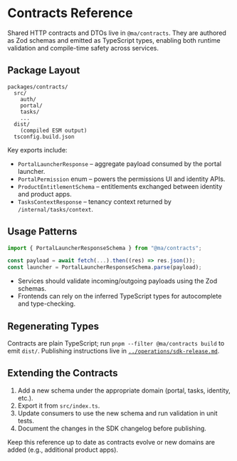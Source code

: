 # Contracts Reference

Shared HTTP contracts and DTOs live in `@ma/contracts`. They are authored as Zod schemas and emitted as TypeScript types, enabling both runtime validation and compile-time safety across services.

## Package Layout

```
packages/contracts/
  src/
    auth/
    portal/
    tasks/
    ...
  dist/
    (compiled ESM output)
  tsconfig.build.json
```

Key exports include:

- `PortalLauncherResponse` – aggregate payload consumed by the portal launcher.
- `PortalPermission` enum – powers the permissions UI and identity APIs.
- `ProductEntitlementSchema` – entitlements exchanged between identity and product apps.
- `TasksContextResponse` – tenancy context returned by `/internal/tasks/context`.

## Usage Patterns

```ts
import { PortalLauncherResponseSchema } from "@ma/contracts";

const payload = await fetch(...).then((res) => res.json());
const launcher = PortalLauncherResponseSchema.parse(payload);
```

- Services should validate incoming/outgoing payloads using the Zod schemas.
- Frontends can rely on the inferred TypeScript types for autocomplete and type-checking.

## Regenerating Types

Contracts are plain TypeScript; run `pnpm --filter @ma/contracts build` to emit `dist/`. Publishing instructions live in [`../operations/sdk-release.md`](../operations/sdk-release.md).

## Extending the Contracts

1. Add a new schema under the appropriate domain (portal, tasks, identity, etc.).
2. Export it from `src/index.ts`.
3. Update consumers to use the new schema and run validation in unit tests.
4. Document the changes in the SDK changelog before publishing.

Keep this reference up to date as contracts evolve or new domains are added (e.g., additional product apps).
